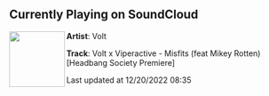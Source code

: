 ## Currently Playing on SoundCloud

[<img align="left" width="100" src="https://i1.sndcdn.com/artworks-yrOPLOzcjzn1YLNL-TPsyNQ-t500x500.jpg">](https://soundcloud.com/voltmusicofficial/volt-x-viperactive-misfits-feat-mikey-rotten)

**Artist**: Volt 

**Track**: Volt x Viperactive - Misfits (feat Mikey Rotten) [Headbang Society Premiere]

Last updated at 12/20/2022 08:35
